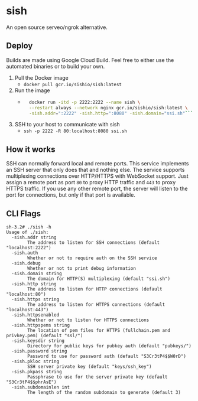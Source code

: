 sish
====

An open source serveo/ngrok alternative.

## Deploy
Builds are made using Google Cloud Build. Feel free to either use the automated binaries or to build your own.

1. Pull the Docker image
    - `docker pull gcr.io/sishio/sish:latest`
2. Run the image
    - ```bash
        docker run -itd -p 2222:2222 --name sish \
        --restart always --network nginx gcr.io/sishio/sish:latest \
        -sish.addr=":2222" -sish.http=":8080" -sish.domain="ssi.sh"```
3. SSH to your host to communicate with sish
    - `ssh -p 2222 -R 80:localhost:8080 ssi.sh`

## How it works
SSH can normally forward local and remote ports. This service implements an SSH server that only does that and nothing else. The service supports multiplexing connections over HTTP/HTTPS with WebSocket support. Just assign a remote port as port `80` to proxy HTTP traffic and `443` to proxy HTTPS traffic. If you use any other remote port, the server will listen to the port for connections, but only if that port is available.

## CLI Flags
```
sh-3.2# ./sish -h
Usage of ./sish:
  -sish.addr string
        The address to listen for SSH connections (default "localhost:2222")
  -sish.auth
        Whether or not to require auth on the SSH service
  -sish.debug
        Whether or not to print debug information
  -sish.domain string
        The domain for HTTP(S) multiplexing (default "ssi.sh")
  -sish.http string
        The address to listen for HTTP connections (default "localhost:80")
  -sish.https string
        The address to listen for HTTPS connections (default "localhost:443")
  -sish.httpsenabled
        Whether or not to listen for HTTPS connections
  -sish.httpspems string
        The location of pem files for HTTPS (fullchain.pem and privkey.pem) (default "ssl/")
  -sish.keysdir string
        Directory for public keys for pubkey auth (default "pubkeys/")
  -sish.password string
        Password to use for password auth (default "S3Cr3tP4$$W0rD")
  -sish.pkloc string
        SSH server private key (default "keys/ssh_key")
  -sish.pkpass string
        Passphrase to use for the server private key (default "S3Cr3tP4$$phrAsE")
  -sish.subdomainlen int
        The length of the random subdomain to generate (default 3)
```